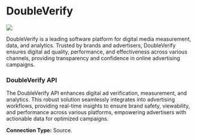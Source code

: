 # DoubleVerify

![](https://lh7-us.googleusercontent.com/S9cd0savYf-m8orUKzIOoMYyLcgvvHLVS96VUv\_z7UB1wNXB5RWHjvpIKFHKSi-sQTDXIH3hZ5k5gJ0nKfx8zmhRy0mUq\_bfKrK6VxfS3l1RPm6tR75BjKc388gq\_GgP\_RJHkjDx\_5CNHocNkgYrzA)

DoubleVerify is a leading software platform for digital media measurement, data, and analytics. Trusted by brands and advertisers, DoubleVerify ensures digital ad quality, performance, and effectiveness across various channels, providing transparency and confidence in online advertising campaigns.

### DoubleVerify API

The DoubleVerify API enhances digital ad verification, measurement, and analytics. This robust solution seamlessly integrates into advertising workflows, providing real-time insights to ensure brand safety, viewability, and performance across various platforms, empowering advertisers with actionable data for optimized campaigns.

**Connection Type:** Source.
